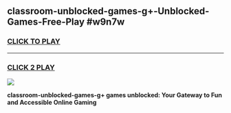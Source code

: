 
## classroom-unblocked-games-g+-Unblocked-Games-Free-Play #w9n7w
<h3>
<a href="https://us.freeplayer.one?title=classroom-unblocked-games-g+&ref=9M">CLICK TO PLAY</a></h3>
<hr>

<h3>
<a href="https://us.freeplayer.one?title=classroom-unblocked-games-g+&ref=9M">CLICK 2 PLAY</a>
  
</h3>

<a href="https://us.freeplayer.one?title=classroom-unblocked-games-g+&ref=9M"><img src="https://clearcache.store/games.png"></a>


**classroom-unblocked-games-g+ games unblocked: Your Gateway to Fun and Accessible Online Gaming**
